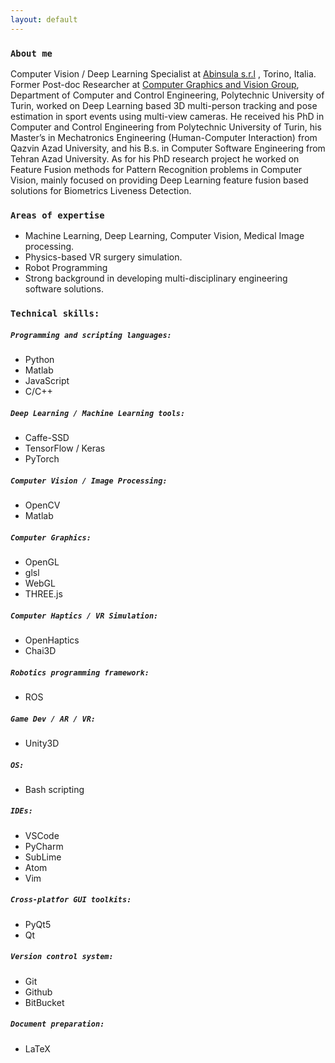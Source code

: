 ```yaml
---
layout: default
---
```



### `About me`
 Computer Vision / Deep Learning Specialist at [Abinsula s.r.l](https://abinsula.com/) , Torino, Italia.
Former Post-doc Researcher at [Computer Graphics and Vision Group](https://areeweb.polito.it/ricerca/cgvg/index.html), Department of Computer and Control Engineering, Polytechnic University of Turin, worked on Deep Learning based 3D multi-person tracking and pose estimation in sport events using multi-view cameras.
He received his PhD in Computer and Control Engineering from Polytechnic University of Turin, his Master’s in Mechatronics Engineering (Human-Computer Interaction) from Qazvin Azad University, and his B.s. in Computer Software Engineering from Tehran Azad University.
As for his PhD research project he worked on Feature Fusion methods for Pattern Recognition problems in Computer Vision, mainly focused on providing Deep Learning feature fusion based solutions for Biometrics Liveness Detection.



### `Areas of expertise`
* Machine Learning, Deep Learning, Computer Vision, Medical Image processing.
* Physics-based VR surgery simulation. 
* Robot Programming 
* Strong background in developing multi-disciplinary engineering software solutions.



### `Technical skills:`
##### `Programming and scripting languages:`
* Python
* Matlab
* JavaScript
* C/C++

##### `Deep Learning / Machine Learning tools:`
* Caffe-SSD
* TensorFlow / Keras
* PyTorch

##### `Computer Vision / Image Processing:`
* OpenCV
* Matlab

##### `Computer Graphics:`
* OpenGL
* glsl
* WebGL
* THREE.js

##### `Computer Haptics / VR Simulation:`
* OpenHaptics
* Chai3D

##### `Robotics programming framework:`
* ROS

##### `Game Dev / AR / VR:`
* Unity3D

##### `OS:`
* Bash scripting

##### `IDEs:`
* VSCode
* PyCharm
* SubLime
* Atom
* Vim

##### `Cross-platfor GUI toolkits:`
* PyQt5
* Qt

##### `Version control system:`
* Git
* Github
* BitBucket

##### `Document preparation:`
* LaTeX


